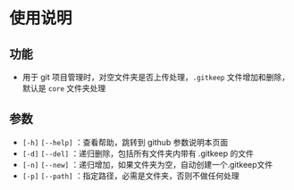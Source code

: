 # 使用说明

## 功能
* 用于 git 项目管理时，对空文件夹是否上传处理，`.gitkeep` 文件增加和删除，默认是 `core` 文件夹处理

## 参数
* `[-h]` `[--help]` ：查看帮助，跳转到 github 参数说明本页面
* `[-d]` `[--del]` ：递归删除，包括所有文件夹内带有 .gitkeep 的文件
* `[-n]` `[--new]` ：递归增加，如果文件夹为空，自动创建一个.gitkeep文件
* `[-p]` `[--path]` ：指定路径，必需是文件夹，否则不做任何处理